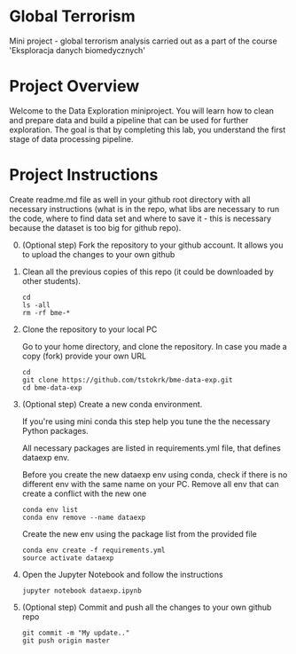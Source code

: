 # Global Terrorism

Mini project - global terrorism analysis carried out as a part of the course 'Eksploracja danych biomedycznych'
 
# Project Overview

Welcome to the Data Exploration miniproject. You will learn how to clean and prepare data and build a pipeline that can be used for further exploration. The goal is that by completing this lab, you understand the first stage of data processing pipeline.
 
# Project Instructions


Create readme.md file as well in your github root directory with all necessary instructions (what is in the repo, what libs are necessary to run the code, where to find data set and where to save it - this is necessary because the dataset is too big for github repo).

0. (Optional step) Fork the repository to your github account. It allows you to upload the changes to your own github

1. Clean all the previous copies of this repo (it could be downloaded by other students).

    ```
    cd
    ls -all
    rm -rf bme-*
    ```

2. Clone the repository to your local PC

    Go to your home directory, and clone the repository. In case you made a copy (fork) provide your own URL
    ```
    cd
    git clone https://github.com/tstokrk/bme-data-exp.git
    cd bme-data-exp
    ```

3. (Optional step) Create a new conda environment.

    If you're using mini conda this step help you tune the the necessary Python packages.

    All necessary packages are listed in requirements.yml file, that defines dataexp env.

    Before you create the new dataexp env using conda, check if there is no different
    env with the same name on your PC. Remove all env that can create a conflict with the new one

    ```
    conda env list
    conda env remove --name dataexp
    ```

    Create the new env using the package list from the provided file

    ```
    conda env create -f requirements.yml
    source activate dataexp
    ```


4. Open the Jupyter Notebook and follow the instructions
	
    ```
    jupyter notebook dataexp.ipynb
    ```
  
5. (Optional step) Commit and push all the changes to your own github repo 

    ```
    git commit -m "My update.."
    git push origin master
    ```
